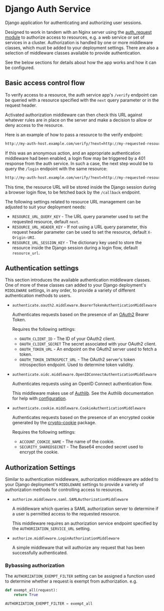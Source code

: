 # Django Auth Service

Django application for authenticating and authorizing user sessions.

Designed to work in tandem with an Nginx server using the [auth_request module](http://nginx.org/en/docs/http/ngx_http_auth_request_module.html)
to authorize access to resources, e.g. a web service or set of services in a cluster.
Authorization is handled by one or more middleware classes, which must be added to your deployment settings.
There are also a selection of middleware classes available to provide authentication.

See the below sections for details about how the app works and how it can be configured.

## Basic access control flow

To verify access to a resource, the auth service app's `/verify` endpoint can be queried with a resource specified
with the `next` query parameter or in the request header.

Activated authorization middleware can then check this URL against whatever rules are in place on the server and
make a decision to allow or deny access to the resource.

Here is an example of how to pass a resource to the verify endpoint:

```sh
http://my-auth-host.example.com/verify/?next=http://my-requested-resource.example.com/
```

If this was an anonymous action, and an appropriate authentication middleware had been enabled, a login flow
may be triggered by a 401 response from the auth service. In such a case, the next step would be to query the `/login`
endpoint with the same resource:

```sh
http://my-auth-host.example.com/verify/?next=http://my-requested-resource.example.com/
```

This time, the resource URL will be stored inside the Django session during a browser login flow, to be fetched
back by the `/callback` endpoint.

The following settings related to resource URL management can be adjusted to suit your deployment needs:

- `RESOURCE_URL_QUERY_KEY` - The URL query parameter used to set the requested resource, default `next`.
- `RESOURCE_URL_HEADER_KEY` - If not using a URL query parameter, this request header parameter can be used to set the resource, default `X-Origin-URI`.
- `RESOURCE_URL_SESSION_KEY` - The dictionary key used to store the resource inside the Django session during a login flow, default `resource_url`.

## Authentication settings

This section introduces the available authentication middleware classes. One of more of these classes can added to your Django deployment's `MIDDLEWARE`
settings, in any order, to provide a variety of different authentication methods to users.

- `authenticate.oauth2.middleware.BearerTokenAuthenticationMiddleware`

  Authenticates requests based on the presence of an [OAuth2](https://oauth.net/2/) Bearer Token.

  Requires the following settings:

  - `OAUTH_CLIENT_ID` - The ID of your OAuth2 client.
  - `OAUTH_CLIENT_SECRET` The secret associated with your OAuth2 client.
  - `OAUTH_TOKEN_URL` - An endpoint on the OAuth2 server used to fetch a token.
  - `OAUTH_TOKEN_INTROSPECT_URL` - The OAuth2 server's token introspection endpoint. Used to determine token validity.

- `authenticate.oidc.middleware.OpenIDConnectAuthenticationMiddleware`

  Authenticates requests using an OpenID Connect authentication flow.

  This middleware makes use of [Authlib](https://pypi.org/project/Authlib/). See the Authlib documentation for help with [configuration](https://docs.authlib.org/en/latest/client/django.html#configuration).

- `authenticate.cookie.middleware.CookieAuthenticationMiddleware`

  Authenticates requests based on the presence of an encrypted cookie generated by the [crypto-cookie](https://pypi.org/project/crypto-cookie/) package.

  Requires the following settings:

  - `ACCOUNT_COOKIE_NAME` - The name of the cookie.
  - `SECURITY_SHAREDSECRET` - The Base64 encoded secret used to encrypt the cookie.

## Authorization Settings

Similar to authentication middleware, authorization middleware are added to your Django deployment's `MIDDLEWARE` settings
to provide a variety of authorization methods for controlling access to resources.

- `authorize.middleware.saml.SAMLAuthorizationMiddleware`

  A middleware which queries a SAML authorization server to determine if a user is permitted access to the requested resource.

  This middleware requires an authorization service endpoint specified by the `AUTHORIZATION_SERVICE_URL` setting.

- `authorize.middleware.LoginAuthorizationMiddleware`

  A simple middleware that will authorize any request that has been successfully authenticated.

### Bybassing authorization

The `AUTHORIZATION_EXEMPT_FILTER` setting can be assigned a function used to determine whether a request is exempt from authorization. e.g.

  ```python
  def exempt_all(request):
      return True

  AUTHORIZATION_EXEMPT_FILTER = exempt_all
  ```
